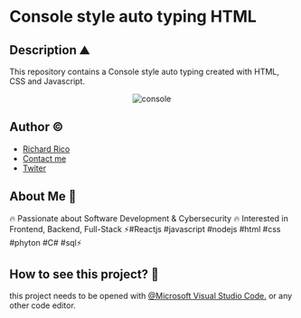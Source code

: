 # Console style auto typing HTML

## Description ⛰ 

This repository contains a Console style auto typing created with HTML, CSS and Javascript.

<p align="center">
  <img src="https://github.com/Richard-Rico/Console-style-auto-typing-HTML/assets/104793974/176870aa-e90c-403c-a45b-0ce9b0f899a2" alt="console">
</p>
  
## Author ©

- [Richard Rico](https://github.com/Richard-Rico)
- [Contact me](info@richard-rico.com)
- [Twiter](https://twitter.com/rico_code)

## About Me 🚀

🔥 Passionate about Software Development & Cybersecurity 🔥 Interested in Frontend, Backend, Full-Stack ⚡#Reactjs #javascript #nodejs #html #css #phyton #C# #sql⚡

## How to see this project? 🔎

this project needs to be opened with [@Microsoft Visual Studio Code.](https://code.visualstudio.com/) or any other code editor.
